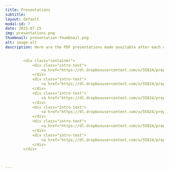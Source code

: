 ```yaml
---
title: Presentations
subtitle: 
layout: default
modal-id: 7
date: 2015-07-25
img: presentations.png
thumbnail: presentation-thumbnail.png
alt: image-alt
description: Here are the PDF presentations made available after each class.


        <div class="container">
            <div class="intro-text">
                <a href="https://dl.dropboxusercontent.com/u/55824/prepress/Class_1-Planning_prepress_history_SLIDES.pdf" class="page-scroll btn btn-l">Class 1 - Planning and History</a>	
            </div>
            <div class="intro-text">
                <a href="https://dl.dropboxusercontent.com/u/55824/prepress/Class_2-Paper_SLIDES.pdf" class="page-scroll btn btn-l">Class 2 - Paper</a>	
            </div>
            <div class="intro-text">
                <a href="https://dl.dropboxusercontent.com/u/55824/prepress/Class_2-Digital_Imaging_SLIDES.pdf" class="page-scroll btn btn-l">Class 2 - Digital Imaging</a>	
            </div>
            <div class="intro-text">
                <a href="https://dl.dropboxusercontent.com/u/55824/prepress/Class_3-live_bleed_trim_SLIDES.pdf" class="page-scroll btn btn-l">Class 3 - Live Trim Bleed</a>	
            </div>
            <div class="intro-text">
                <a href="https://dl.dropboxusercontent.com/u/55824/prepress/Class_4-Color_SLIDES.pdf" class="page-scroll btn btn-l">Class 4 - Color</a>	
            </div>
            <div class="intro-text">
                <a href="https://dl.dropboxusercontent.com/u/55824/prepress/Class_6-SpecSheets_SLIDES.pdf" class="page-scroll btn btn-l">Class 6 - Spec Sheets</a>	
            </div>
        </div>
 


---
```


